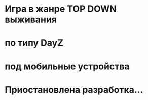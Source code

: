 # Игра в жанре TOP DOWN выживания
# по типу DayZ
# под мобильные устройства
# Приостановлена разработка...
